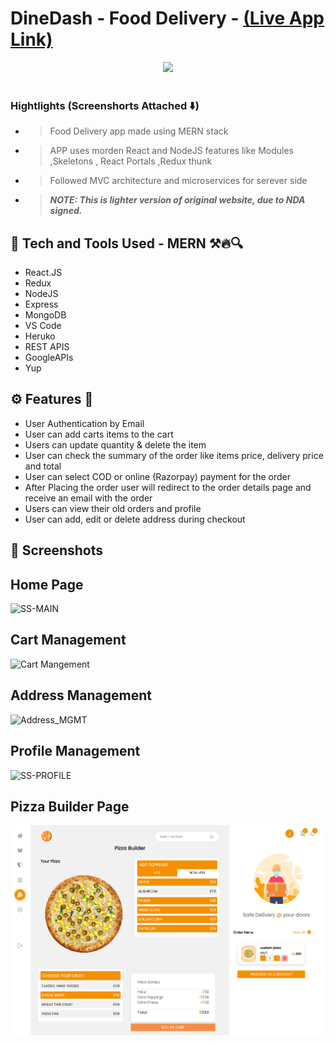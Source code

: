 # DineDash - Food Delivery - [(Live App Link)]()

<div align="center">
  <img width="150px" src="https://cdn-icons-png.flaticon.com/512/4039/4039232.png"/>
</div>
<br>

### Hightlights (Screenshorts Attached ⬇️)
- > Food Delivery app made using MERN stack<br>
- > APP uses morden React and NodeJS features like Modules ,Skeletons , React Portals ,Redux thunk<br>
- > Followed MVC architecture and microservices for serever side
- > ***NOTE: This is lighter version of original website, due to NDA signed.***


## 🚀 Tech and Tools Used - MERN ⚒️🔥🔍

- React.JS 
- Redux
- NodeJS
- Express
- MongoDB
- VS Code
- Heruko
- REST APIS
- GoogleAPIs
- Yup

## ⚙️ Features 🚀

- User Authentication by Email
- User can add carts items to the cart
- Users can update quantity & delete the item
- User can check the summary of the order like items price, delivery price and total
- User can select COD or online (Razorpay) payment for the order
- After Placing the order user will redirect to the order details page and receive an email with the order
- Users can view their old orders and profile
- User can add, edit or delete address during checkout



## 📸 Screenshots

## Home Page

![SS-MAIN](https://github.com/DixitGdev/MERN-DineDash/assets/51261247/8dc1fdfe-2716-44ca-abaf-a13940032c20)

## Cart Management

![Cart Mangement](https://github.com/DixitGdev/MERN-DineDash/assets/51261247/a8122afa-df45-44b2-87aa-cfca20c6e10d)

## Address Management

![Address_MGMT](https://github.com/DixitGdev/MERN-DineDash/assets/51261247/47628f55-5b5f-4db1-b252-aa61c0e3c115)

## Profile Management

![SS-PROFILE](https://github.com/DixitGdev/MERN-DineDash/assets/51261247/05249e49-64af-469f-93f3-20bf72e0aefe)



## Pizza Builder Page

<img src="./custom-pizza.png" width='800' height='auto'>
<br>
